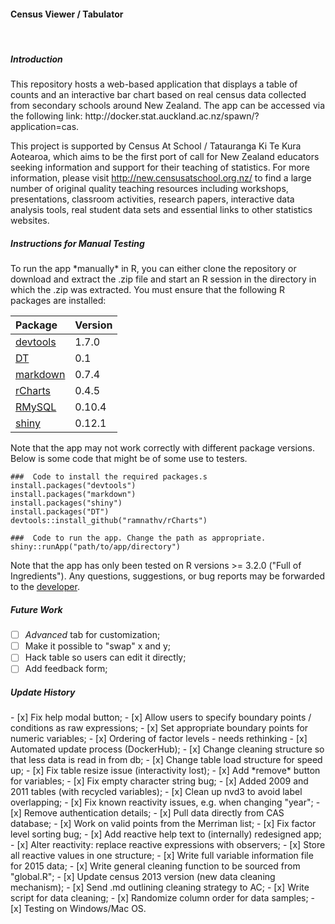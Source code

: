 <h4>Census Viewer / Tabulator</h4>

<br>
<h5> Introduction </h5>
This repository hosts a web-based application that displays a table of counts and an interactive bar chart based on real census data collected from secondary schools around New Zealand. The app can be accessed via the following link: http://docker.stat.auckland.ac.nz/spawn/?application=cas. 

This project is supported by Census At School / Tatauranga Ki Te Kura Aotearoa, which aims to be the first port of call for New Zealand educators seeking information and support for their teaching of statistics. For more information, please visit  http://new.censusatschool.org.nz/ to find a large number of original quality teaching resources including workshops, presentations, classroom activities, research papers, interactive data analysis tools, real student data sets and essential links to other statistics websites. 

<h5> Instructions for Manual Testing </h5>
To run the app *manually* in R, you can either clone the repository or download and extract the .zip file and start an R 
session in the directory in which the .zip was extracted. You must ensure that the following R packages are installed:

| Package  | Version | 
|:---------|:--------|
|[devtools]| 1.7.0   |
|[DT]      | 0.1     |
|[markdown]| 0.7.4   |
|[rCharts] | 0.4.5   |
|[RMySQL]  | 0.10.4  |
|[shiny]   | 0.12.1  |

[devtools]: <https://github.com/hadley/devtools>
[DT]: <https://github.com/rstudio/DT>
[markdown]: <https://github.com/rstudio/rmarkdown>
[rCharts]: <https://github.com/cpi2025/rCharts>
[RMySQL]: <https://github.com/rstats-db/RMySQL>
[shiny]: <https://github.com/rstudio/shiny>

Note that the app may not work correctly with different package versions. Below is some code that might be of some use to testers.

```{r}
###  Code to install the required packages.s
install.packages("devtools")
install.packages("markdown")
install.packages("shiny")
install.packages("DT")
devtools::install_github("ramnathv/rCharts")

###  Code to run the app. Change the path as appropriate.
shiny::runApp("path/to/app/directory")
```

Note that the app has only been tested on R versions >= 3.2.0 ("Full of Ingredients"). Any questions, suggestions, or bug reports may be forwarded to the  <a href="mailto:cpar137@aucklanduni.ac.nz">developer</a>.

<h5> Future Work </h5>

- [ ] *Advanced* tab for customization;
- [ ] Make it possible to "swap" x and y;
- [ ] Hack table so users can edit it directly;
- [ ] Add feedback form;

<h5> Update History </h5>
- [x] Fix help modal button;
- [x] Allow users to specify boundary points / conditions as raw expressions;
- [x] Set appropriate boundary points for numeric variables;
- [x] Ordering of factor levels - needs rethinking
- [x] Automated update process (DockerHub);
- [x] Change cleaning structure so that less data is read in from db;
- [x] Change table load structure for speed up;
- [x] Fix table resize issue (interactivity lost);
- [x] Add *remove* button for variables;
- [x] Fix empty character string bug;
- [x] Added 2009 and 2011 tables (with recycled variables);
- [x] Clean up nvd3 to avoid label overlapping;
- [x] Fix known reactivity issues, e.g. when changing "year";
- [x] Remove authentication details;
- [x] Pull data directly from CAS database;
- [x] Work on valid points from the Merriman list;
- [x] Fix factor level sorting bug;
- [x] Add reactive help text to (internally) redesigned app;
- [x] Alter reactivity: replace reactive expressions with observers;
- [x] Store all reactive values in one structure;
- [x] Write full variable information file for 2015 data;
- [x] Write general cleaning function to be sourced from "global.R";
- [x] Update census 2013 version (new data cleaning mechanism);
- [x] Send .md outlining cleaning strategy to AC;
- [x] Write script for data cleaning;
- [x] Randomize column order for data samples;
- [x] Testing on Windows/Mac OS.
